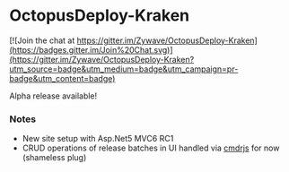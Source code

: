 # OctopusDeploy-Kraken

[![Join the chat at https://gitter.im/Zywave/OctopusDeploy-Kraken](https://badges.gitter.im/Join%20Chat.svg)](https://gitter.im/Zywave/OctopusDeploy-Kraken?utm_source=badge&utm_medium=badge&utm_campaign=pr-badge&utm_content=badge)

Alpha release available!

### Notes

- New site setup with Asp.Net5 MVC6 RC1
- CRUD operations of release batches in UI handled via [cmdrjs](https://github.com/cmdrjs) for now (shameless plug)
